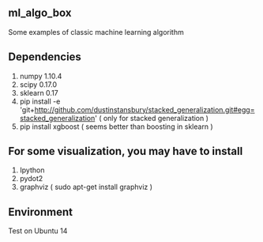 ## ml_algo_box
Some examples of classic machine learning algorithm

## Dependencies
1. numpy 1.10.4
2. scipy 0.17.0
3. sklearn 0.17
4. pip install -e 'git+http://github.com/dustinstansbury/stacked_generalization.git#egg=stacked_generalization' ( only for stacked generalization )
5. pip install xgboost ( seems better than boosting in sklearn )

## For some visualization, you may have to install
1. Ipython
2. pydot2
3. graphviz ( sudo apt-get install graphviz )

## Environment
Test on Ubuntu 14



